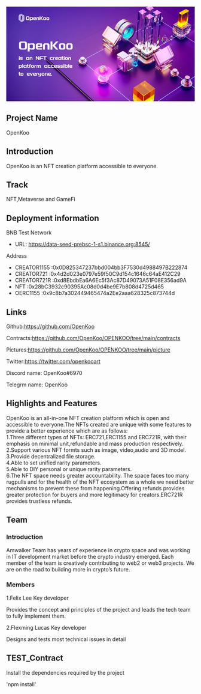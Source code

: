 
![image](https://raw.githubusercontent.com/OpenKoo/OPENKOO/main/picture/PIC.png)
## Project Name

OpenKoo

## Introduction

OpenKoo is an NFT creation platform accessible to everyone.

## Track

NFT,Metaverse and GameFi

## Deployment information

BNB Test Network  

- URL: https://data-seed-prebsc-1-s1.binance.org:8545/

Address

- CREATOR1155 :0x0D825347237bbd004bb3F7530d4988497B222874
- CREATOR721 :0x4d2d023e0797e59f50C9d154c1646c64aE412C29
- CREATOR721R :0xd8EbdbEa6A6Ec5f3Ac87D49073A51F08E356ad9A
- NFT :0x28bC3932c90395Ac08d0d4be9E7b808d4725d465
- OERC1155 :0x9c8b7a302449465474a2Ee2aaa628325c873744d

## Links

Github:https://github.com/OpenKoo

Contracts:https://github.com/OpenKoo/OPENKOO/tree/main/contracts

Pictures:https://github.com/OpenKoo/OPENKOO/tree/main/picture

Twitter:https://twitter.com/openkooart

Discord name: OpenKoo#6970

Telegrm name: OpenKoo

## Highlights and Features

OpenKoo is an all-in-one NFT creation platform which is open and accessible to everyone.The NFTs created are unique with some features to provide a better experience which are as follows:  
1.Three different types of NFTs: ERC721,ERC1155 and ERC721R, with their emphasis on minimal unit,refundable and mass production respectively.  
2.Support various NFT formts such as image, video,audio and 3D model.  
3.Provide decentralized file storage.  
4.Able to set unified rarity parameters.  
5.Able to DIY personal or unique rarity parameters.  
6.The NFT space needs greater accountability. The space faces too many rugpulls and for the health of the NFT ecosystem as a whole we need better mechanisms to prevent these from happening.Offering refunds provides greater protection for buyers and more legitimacy for creators.ERC721R provides trustless refunds.

## Team

### Introduction

Amwalker Team has years of experience in crypto space and was working in IT development market before the crypto industry emerged. Each member of the team is creatively contributing to web2 or web3 projects. We are on the road to building more in crypto’s future.

### Members

1.Felix Lee  Key developer

Provides the concept and principles of the project and leads the tech team to fully implement them.

2.Flexming Lucas  Key developer

Designs and tests most technical issues in detail

## TEST_Contract
Install the dependencies required by the project

'npm install'
